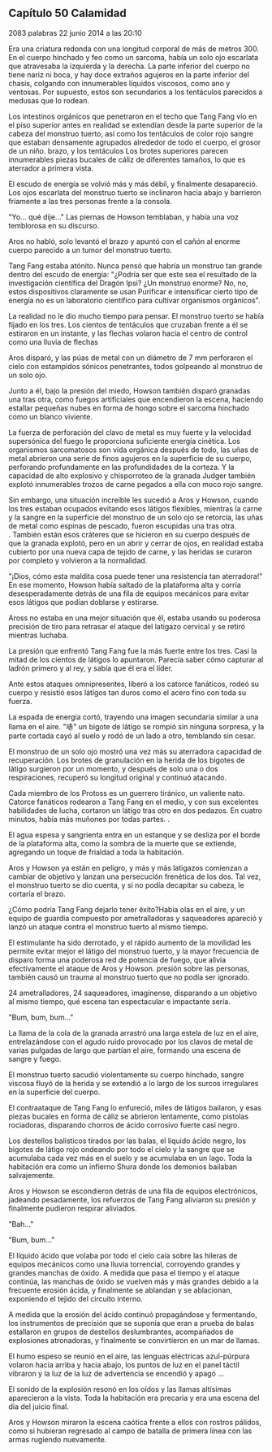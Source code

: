 
## Capítulo 50 Calamidad


2083 palabras
22 junio 2014 a las 20:10


Era una criatura redonda con una longitud corporal de más de metros 300. En el cuerpo hinchado y feo como un sarcoma, había un solo ojo escarlata que atravesaba la izquierda y la derecha. La parte inferior del cuerpo no tiene nariz ni boca, y hay doce extraños agujeros en la parte inferior del chasis, colgando con innumerables líquidos viscosos, como ano y ventosas. Por supuesto, estos son secundarios a los tentáculos parecidos a medusas que lo rodean.

Los intestinos orgánicos que penetraron en el techo que Tang Fang vio en el piso superior antes en realidad se extendían desde la parte superior de la cabeza del monstruo tuerto, así como los tentáculos de color rojo sangre que estaban densamente agrupados alrededor de todo el cuerpo, el grosor de un niño. brazo, y los tentáculos Los brotes superiores parecen innumerables piezas bucales de cáliz de diferentes tamaños, lo que es aterrador a primera vista.

El escudo de energía se volvió más y más débil, y finalmente desapareció. Los ojos escarlata del monstruo tuerto se inclinaron hacia abajo y barrieron fríamente a las tres personas frente a la consola.

"Yo... qué dije..." Las piernas de Howson temblaban, y había una voz temblorosa en su discurso.

Aros no habló, solo levantó el brazo y apuntó con el cañón al enorme cuerpo parecido a un tumor del monstruo tuerto.

Tang Fang estaba atónito. Nunca pensó que habría un monstruo tan grande dentro del escudo de energía: "¿Podría ser que este sea el resultado de la investigación científica del Dragón Ipsi? ¿Un monstruo enorme? No, no, estos dispositivos claramente se usan Purificar e intensificar cierto tipo de energía no es un laboratorio científico para cultivar organismos orgánicos".

La realidad no le dio mucho tiempo para pensar. El monstruo tuerto se había fijado en los tres. Los cientos de tentáculos que cruzaban frente a él se estiraron en un instante, y las flechas volaron hacia el centro de control como una lluvia de flechas

Aros disparó, y las púas de metal con un diámetro de 7 mm perforaron el cielo con estampidos sónicos penetrantes, todos golpeando al monstruo de un solo ojo.

Junto a él, bajo la presión del miedo, Howson también disparó granadas una tras otra, como fuegos artificiales que encendieron la escena, haciendo estallar pequeñas nubes en forma de hongo sobre el sarcoma hinchado como un blanco viviente.

La fuerza de perforación del clavo de metal es muy fuerte y la velocidad supersónica del fuego le proporciona suficiente energía cinética. Los organismos sarcomatosos son vida orgánica después de todo, las uñas de metal abrieron una serie de finos agujeros en la superficie de su cuerpo, perforando profundamente en las profundidades de la corteza. Y la capacidad de alto explosivo y chisporroteo de la granada Judger también explotó innumerables trozos de carne pegados a ella con moco rojo sangre.

Sin embargo, una situación increíble les sucedió a Aros y Howson, cuando los tres estaban ocupados evitando esos látigos flexibles, mientras la carne y la sangre en la superficie del monstruo de un solo ojo se retorcía, las uñas de metal como espinas de pescado, fueron escupidas una tras otra. . También están esos cráteres que se hicieron en su cuerpo después de que la granada explotó, pero en un abrir y cerrar de ojos, en realidad estaba cubierto por una nueva capa de tejido de carne, y las heridas se curaron por completo y volvieron a la normalidad.

"¡Dios, cómo esta maldita cosa puede tener una resistencia tan aterradora!" En ese momento, Howson había saltado de la plataforma alta y corría desesperadamente detrás de una fila de equipos mecánicos para evitar esos látigos que podían doblarse y estirarse.

Aross no estaba en una mejor situación que él, estaba usando su poderosa precisión de tiro para retrasar el ataque del latigazo cervical y se retiró mientras luchaba.

La presión que enfrentó Tang Fang fue la más fuerte entre los tres. Casi la mitad de los cientos de látigos lo apuntaron. Parecía saber cómo capturar al ladrón primero y al rey, y sabía que él era el líder.

Ante estos ataques omnipresentes, liberó a los catorce fanáticos, rodeó su cuerpo y resistió esos látigos tan duros como el acero fino con toda su fuerza.

La espada de energía cortó, trayendo una imagen secundaria similar a una llama en el aire. "哧" un bigote de látigo se rompió sin ninguna sorpresa, y la parte cortada cayó al suelo y rodó de un lado a otro, temblando sin cesar.

El monstruo de un solo ojo mostró una vez más su aterradora capacidad de recuperación. Los brotes de granulación en la herida de los bigotes de látigo surgieron por un momento, y después de solo una o dos respiraciones, recuperó su longitud original y continuó atacando.

Cada miembro de los Protoss es un guerrero tiránico, un valiente nato. Catorce fanáticos rodearon a Tang Fang en el medio, y con sus excelentes habilidades de lucha, cortaron un látigo tras otro en dos pedazos. En cuatro minutos, había más muñones por todas partes. .

El agua espesa y sangrienta entra en un estanque y se desliza por el borde de la plataforma alta, como la sombra de la muerte que se extiende, agregando un toque de frialdad a toda la habitación.

Aros y Howson ya están en peligro, y más y más latigazos comienzan a cambiar de objetivo y lanzan una persecución frenética de los dos. Tal vez, el monstruo tuerto se dio cuenta, y si no podía decapitar su cabeza, le cortaría el brazo.

¿Cómo podría Tang Fang dejarlo tener éxito?Había olas en el aire, y un equipo de guardia compuesto por ametralladoras y saqueadores apareció y lanzó un ataque contra el monstruo tuerto al mismo tiempo.

El estimulante ha sido derrotado, y el rápido aumento de la movilidad les permite evitar mejor el látigo del monstruo tuerto, y la mayor frecuencia de disparo forma una poderosa red de potencia de fuego, que alivia efectivamente el ataque de Aros y Howson. presión sobre las personas, también causó un trauma al monstruo tuerto que no podía ser ignorado.

24 ametralladores, 24 saqueadores, imagínense, disparando a un objetivo al mismo tiempo, qué escena tan espectacular e impactante sería.

"Bum, bum, bum..."

La llama de la cola de la granada arrastró una larga estela de luz en el aire, entrelazándose con el agudo ruido provocado por los clavos de metal de varias pulgadas de largo que partían el aire, formando una escena de sangre y fuego.

El monstruo tuerto sacudió violentamente su cuerpo hinchado, sangre viscosa fluyó de la herida y se extendió a lo largo de los surcos irregulares en la superficie del cuerpo.

El contraataque de Tang Fang lo enfureció, miles de látigos bailaron, y esas piezas bucales en forma de cáliz se abrieron lentamente, como pistolas rociadoras, disparando chorros de ácido corrosivo fuerte casi negro.

Los destellos balísticos tirados por las balas, el líquido ácido negro, los bigotes de látigo rojo ondeando por todo el cielo y la sangre que se acumulaba cada vez más en el suelo y se acumulaba en un lago. Toda la habitación era como un infierno Shura donde los demonios bailaban salvajemente.

Aros y Howson se escondieron detrás de una fila de equipos electrónicos, jadeando pesadamente, los refuerzos de Tang Fang aliviaron su presión y finalmente pudieron respirar aliviados.

"Bah..."

"Bum, bum..."

El líquido ácido que volaba por todo el cielo caía sobre las hileras de equipos mecánicos como una lluvia torrencial, corroyendo grandes y grandes manchas de óxido. A medida que pasa el tiempo y el ataque continúa, las manchas de óxido se vuelven más y más grandes debido a la frecuente erosión ácida, y finalmente se ablandan y se ablacionan, exponiendo el tejido del circuito interno.

A medida que la erosión del ácido continuó propagándose y fermentando, los instrumentos de precisión que se suponía que eran a prueba de balas estallaron en grupos de destellos deslumbrantes, acompañados de explosiones atronadoras, y finalmente se convirtieron en un mar de llamas.

El humo espeso se reunió en el aire, las lenguas eléctricas azul-púrpura volaron hacia arriba y hacia abajo, los puntos de luz en el panel táctil vibraron y la luz de la luz de advertencia se encendió y apagó …

El sonido de la explosión resonó en los oídos y las llamas altísimas aparecieron a la vista. Toda la habitación era precaria y era una escena del día del juicio final.

Aros y Howson miraron la escena caótica frente a ellos con rostros pálidos, como si hubieran regresado al campo de batalla de primera línea con las armas rugiendo nuevamente.
